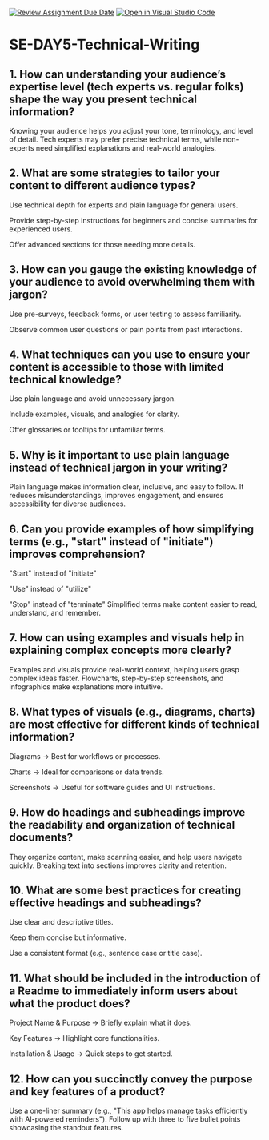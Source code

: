 [![Review Assignment Due Date](https://classroom.github.com/assets/deadline-readme-button-22041afd0340ce965d47ae6ef1cefeee28c7c493a6346c4f15d667ab976d596c.svg)](https://classroom.github.com/a/zsAR-pyY)
[![Open in Visual Studio Code](https://classroom.github.com/assets/open-in-vscode-2e0aaae1b6195c2367325f4f02e2d04e9abb55f0b24a779b69b11b9e10269abc.svg)](https://classroom.github.com/online_ide?assignment_repo_id=18823197&assignment_repo_type=AssignmentRepo)
# SE-DAY5-Technical-Writing
## 1. How can understanding your audience’s expertise level (tech experts vs. regular folks) shape the way you present technical information?
Knowing your audience helps you adjust your tone, terminology, and level of detail. Tech experts may prefer precise technical terms, while non-experts need simplified explanations and real-world analogies.
## 2. What are some strategies to tailor your content to different audience types?
Use technical depth for experts and plain language for general users.

Provide step-by-step instructions for beginners and concise summaries for experienced users.

Offer advanced sections for those needing more details.
## 3. How can you gauge the existing knowledge of your audience to avoid overwhelming them with jargon?
Use pre-surveys, feedback forms, or user testing to assess familiarity.

Observe common user questions or pain points from past interactions.


## 4. What techniques can you use to ensure your content is accessible to those with limited technical knowledge?
Use plain language and avoid unnecessary jargon.

Include examples, visuals, and analogies for clarity.

Offer glossaries or tooltips for unfamiliar terms.
## 5. Why is it important to use plain language instead of technical jargon in your writing?
Plain language makes information clear, inclusive, and easy to follow. It reduces misunderstandings, improves engagement, and ensures accessibility for diverse audiences.
## 6. Can you provide examples of how simplifying terms (e.g., "start" instead of "initiate") improves comprehension?
"Start" instead of "initiate"

"Use" instead of "utilize"

"Stop" instead of "terminate"
Simplified terms make content easier to read, understand, and remember.
## 7. How can using examples and visuals help in explaining complex concepts more clearly?
Examples and visuals provide real-world context, helping users grasp complex ideas faster. Flowcharts, step-by-step screenshots, and infographics make explanations more intuitive.
## 8. What types of visuals (e.g., diagrams, charts) are most effective for different kinds of technical information?
Diagrams → Best for workflows or processes.

Charts → Ideal for comparisons or data trends.

Screenshots → Useful for software guides and UI instructions.
## 9. How do headings and subheadings improve the readability and organization of technical documents?
They organize content, make scanning easier, and help users navigate quickly. Breaking text into sections improves clarity and retention.
## 10. What are some best practices for creating effective headings and subheadings?
Use clear and descriptive titles.

Keep them concise but informative.

Use a consistent format (e.g., sentence case or title case).
## 11. What should be included in the introduction of a Readme to immediately inform users about what the product does?
Project Name & Purpose → Briefly explain what it does.

Key Features → Highlight core functionalities.

Installation & Usage → Quick steps to get started.
## 12. How can you succinctly convey the purpose and key features of a product?
Use a one-liner summary (e.g., "This app helps manage tasks efficiently with AI-powered reminders"). Follow up with three to five bullet points showcasing the standout features.
